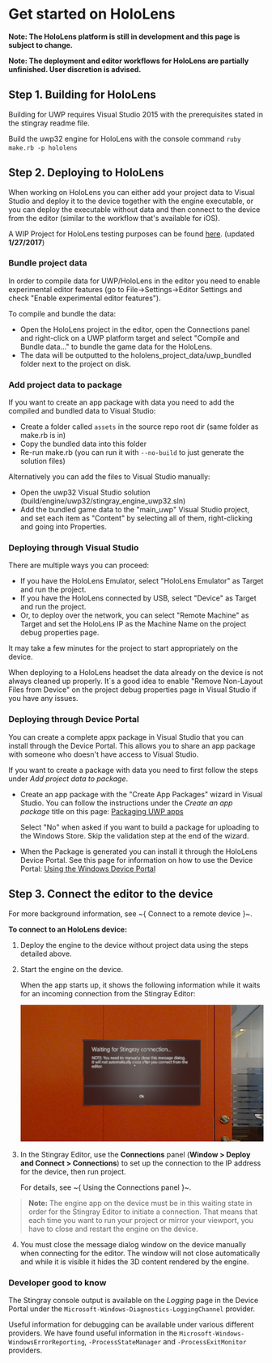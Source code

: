 # Get started on HoloLens
**Note: The HoloLens platform is still in development and this page is subject to change.**

**Note: The deployment and editor workflows for HoloLens are partially unfinished. User discretion is advised.**

## Step 1. Building for HoloLens
Building for UWP requires Visual Studio 2015 with the prerequisites stated in the stingray readme file.

Build the uwp32 engine for HoloLens with the console command `ruby make.rb -p hololens`

## Step 2. Deploying to HoloLens

When working on HoloLens you can either add your project data to Visual Studio and deploy it to the device together with the engine executable, or you can deploy the executable without data and then connect to the device from the editor (similar to the workflow that's available for iOS).

A WIP Project for HoloLens testing purposes can be found [here](https://autodesk.box.com/s/xeulzh1f8grwy4t3mmus410jldxlc4w8). (updated **1/27/2017**)

### Bundle project data ###
In order to compile data for UWP/HoloLens in the editor you need to enable experimental editor features (go to File->Settings->Editor Settings and check "Enable experimental editor features").

To compile and bundle the data:

* Open the HoloLens project in the editor, open the Connections panel and right-click on a UWP platform target and select "Compile and Bundle data..." to bundle the game data for the HoloLens. 
* The data will be outputted to the hololens_project_data/uwp_bundled folder next to the project on disk.

### Add project data to package ###
If you want to create an app package with data you need to add the compiled and bundled data to Visual Studio:

* Create a folder called `assets` in the source repo root dir (same folder as make.rb is in)
* Copy the bundled data into this folder
* Re-run make.rb (you can run it with `--no-build` to just generate the solution files)

Alternatively you can add the files to Visual Studio manually:

* Open the uwp32 Visual Studio solution (build/engine/uwp32/stingray_engine_uwp32.sln)
* Add the bundled game data to the "main_uwp" Visual Studio project, and set each item as "Content" by selecting all of them, right-clicking and going into Properties.

### Deploying through Visual Studio ###

There are multiple ways you can proceed:

* If you have the HoloLens Emulator, select "HoloLens Emulator" as Target and run the project.
* If you have the HoloLens connected by USB, select "Device" as Target and run the project.
* Or, to deploy over the network, you can select "Remote Machine" as Target and set the HoloLens IP as the Machine Name on the project debug properties page.

It may take a few minutes for the project to start appropriately on the device.

When deploying to a HoloLens headset the data already on the device is not always cleaned up properly. It´s a good idea to enable "Remove Non-Layout Files from Device" on the project debug properties page in Visual Studio if you have any issues.

### Deploying through Device Portal ###
You can create a complete appx package in Visual Studio that you can install through the Device Portal. This allows you to share an app package with someone who doesn't have access to Visual Studio.

If you want to create a package with data you need to first follow the steps under _Add project data to package_.

* Create an app package with the "Create App Packages" wizard in Visual Studio. You can follow the instructions under the _Create an app package_ title on this page: [Packaging UWP apps](https://docs.microsoft.com/en-us/windows/uwp/packaging/packaging-uwp-apps)

    Select "No" when asked if you want to build a package for uploading to the Windows Store. Skip the validation step at the end of the wizard.
* When the Package is generated you can install it through the HoloLens Device Portal. See this page for information on how to use the Device Portal: [Using the Windows Device Portal](https://developer.microsoft.com/en-us/windows/holographic/using_the_windows_device_portal)

## Step 3. Connect the editor to the device

For more background information, see ~{ Connect to a remote device }~.

**To connect to an HoloLens device:**

1.	Deploy the engine to the device without project data using the steps detailed above.

2.	Start the engine on the device.

	When the app starts up, it shows the following information while it waits for an incoming connection from the Stingray Editor:

	![](../images/connecting-hololens.jpg)

3.	In the Stingray Editor, use the **Connections** panel (**Window > Deploy and Connect > Connections**) to set up the connection to the IP address for the device, then run project.

	For details, see ~{ Using the Connections panel }~.

>	**Note:** The engine app on the device must be in this waiting state in order for the Stingray Editor to initiate a connection. That means that each time you want to run your project or mirror your viewport, you have to close and restart the engine on the device.

4. You must close the message dialog window on the device manually when connecting for the editor. The window will not close automatically and while it is visible it hides the 3D content rendered by the engine.


### Developer good to know
The Stingray console output is available on the _Logging_ page in the Device Portal under the `Microsoft-Windows-Diagnostics-LoggingChannel` provider.

Useful information for debugging can be available under various different providers. We have found useful information in the `Microsoft-Windows-WindowsErrorReporting`, `-ProcessStateManager` and `-ProcessExitMonitor` providers.

